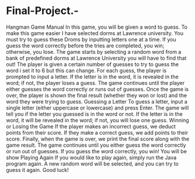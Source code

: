 # Final-Project.-
Hangman Game Manual
 In this game, you will be given a word to guess. To make this game easier I have selected dorms at Lawrence university.  You must try to guess these Droms by inputting letters one at a time. If you guess the word correctly before the tries are completed, you win; otherwise, you lose.
The game starts by selecting a random word from a bank of predefined dorms at Lawrence University you will have to find that out!
The player is given a certain number of guesses to try to guess the word i set it to 6 but this can change. 
For each guess, the player is prompted to input a letter. If the letter is in the word, it is revealed in the word; if not, the player loses a guess.
The game continues until the player either guesses the word correctly or runs out of guesses.
Once the game is over, the player is shown the final result (whether they won or lost) and the word they were trying to guess.
Guessing a Letter
To guess a letter, input a single letter (either uppercase or lowercase) and press Enter. The game will tell you if the letter you guessed is in the word or not. If the letter is in the word, it will be revealed in the word; if not, you will lose one guess.
Winning or Losing the Game
 If the player makes an incorrect guess, we deduct points from their score. If they make a correct guess, we add points to their score. Finally, when the game is over, we print the final score along with the game result.
The game continues until you either guess the word correctly or run out of guesses. If you guess the word correctly, you win! You will be show
Playing Again
If you would like to play again, simply run the Java program again. A new random word will be selected, and you can try to guess it again. Good luck!

